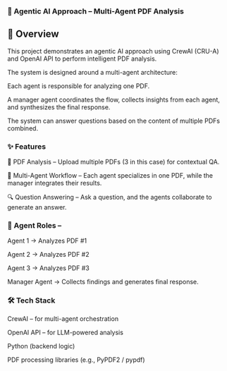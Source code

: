 ### 📘 Agentic AI Approach – Multi-Agent PDF Analysis
## 🚀 Overview

This project demonstrates an agentic AI approach using CrewAI (CRU-A) and OpenAI API to perform intelligent PDF analysis.

The system is designed around a multi-agent architecture:

Each agent is responsible for analyzing one PDF.

A manager agent coordinates the flow, collects insights from each agent, and synthesizes the final response.

The system can answer questions based on the content of multiple PDFs combined.

### ✨ Features

📄 PDF Analysis – Upload multiple PDFs (3 in this case) for contextual QA.

🤖 Multi-Agent Workflow – Each agent specializes in one PDF, while the manager integrates their results.

🔍 Question Answering – Ask a question, and the agents collaborate to generate an answer.

### 🧠 Agent Roles –

Agent 1 → Analyzes PDF #1

Agent 2 → Analyzes PDF #2

Agent 3 → Analyzes PDF #3

Manager Agent → Collects findings and generates final response.

### 🛠️ Tech Stack

CrewAI
 – for multi-agent orchestration

OpenAI API
 – for LLM-powered analysis

Python (backend logic)

PDF processing libraries (e.g., PyPDF2 / pypdf)
